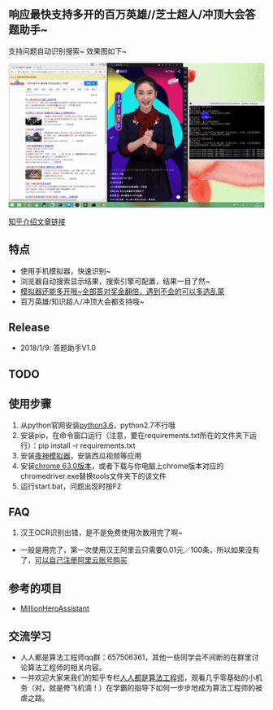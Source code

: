 ## 响应最快支持多开的百万英雄//芝士超人/冲顶大会答题助手~

支持问题自动识别搜索~ 效果图如下~

![](demo.gif)

[知乎介绍文章链接](https://zhuanlan.zhihu.com/p/28196603)

## 特点
* 使用手机模拟器，快速识别~
* 浏览器自动搜索显示结果，搜索引擎可配置，结果一目了然~
* [模拟器还能多开哦~全部答对奖金翻倍，遇到不会的可以多选乱蒙](https://www.yeshen.com/blog/duokai/)
* 百万英雄/知识超人/冲顶大会都支持哦~

## Release

* 2018/1/9: 答题助手V1.0

## TODO

## 使用步骤

1. 从python官网安装[python3.6](https://www.python.org/ftp/python/3.6.4/python-3.6.4.exe)，python2.7不行哦
2. 安装pip，在命令窗口运行（注意，要在requirements.txt所在的文件夹下运行）：pip install  -r requirements.txt
3. 安装[夜神模拟器](https://www.yeshen.com/cn/download/fullPackage)，安装西瓜视频等应用
4. 安装[chrome 63.0版本](https://download.pchome.net/internet-browser-browser/download-141761.html)，或者下载与你电脑上chrome版本对应的chromedriver.exe替换tools文件夹下的该文件
5. 运行start.bat，问题出现时按F2

## FAQ

1. 汉王OCR识别出错，是不是免费使用次数用完了啊~

* 一般是用完了，第一次使用汉王阿里云只需要0.01元／100条，所以如果没有了，[可以自己注册阿里云账号购买](https://market.aliyun.com/products/57124001/cmapi011523.html?spm=5176.10695662.1996646101.searchclickresult.2d006e393rEVI7#sku=yuncode552300000)


## 参考的项目

* [MillionHeroAssistant](https://github.com/smileboywtu/MillionHeroAssistant)

## 交流学习
* 人人都是算法工程师qq群：657506361，其他一些同学会不间断的在群里讨论算法工程师的相关内容。
* 一并欢迎大家来我们的知乎专栏[人人都是算法工程师](https://zhuanlan.zhihu.com/rrdssfgcs)，观看几乎零基础的小机务（对，就是修飞机滴！）在学霸的指导下如何一步步地成为算法工程师的被虐之路。
